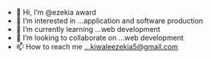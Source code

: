 - 👋 Hi, I’m @ezekia award
- 👀 I’m interested in ...application and software production
- 🌱 I’m currently learning ...web development
- 💞️ I’m looking to collaborate on ...web development
- 📫 How to reach me ...kiwaleezekia5@gmail.com

<!---
ezehilly5/ezehilly5 is a ✨ special ✨ repository because its `README.md` (this file) appears on your GitHub profile.
You can click the Preview link to take a look at your changes.
--->
